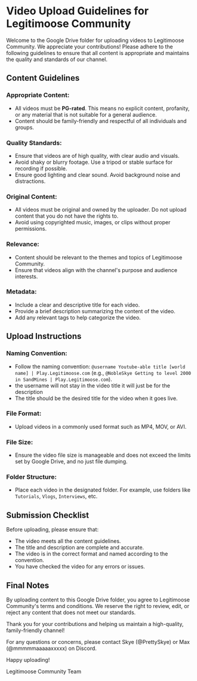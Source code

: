 # Video Upload Guidelines for Legitimoose Community

Welcome to the Google Drive folder for uploading videos to Legitimoose Community. We appreciate your contributions! Please adhere to the following guidelines to ensure that all content is appropriate and maintains the quality and standards of our channel.

## Content Guidelines

### Appropriate Content:
- All videos must be **PG-rated**. This means no explicit content, profanity, or any material that is not suitable for a general audience.
- Content should be family-friendly and respectful of all individuals and groups.

### Quality Standards:
- Ensure that videos are of high quality, with clear audio and visuals.
- Avoid shaky or blurry footage. Use a tripod or stable surface for recording if possible.
- Ensure good lighting and clear sound. Avoid background noise and distractions.

### Original Content:
- All videos must be original and owned by the uploader. Do not upload content that you do not have the rights to.
- Avoid using copyrighted music, images, or clips without proper permissions.

### Relevance:
- Content should be relevant to the themes and topics of Legitimoose Community.
- Ensure that videos align with the channel's purpose and audience interests.

### Metadata:
- Include a clear and descriptive title for each video.
- Provide a brief description summarizing the content of the video.
- Add any relevant tags to help categorize the video.

## Upload Instructions

### Naming Convention:
- Follow the naming convention: `@username Youtube-able title [world name] | Play.Legitimoose.com` (e.g., `@NobleSkye Getting to level 2000 in SandMines | Play.Legitimoose.com`).
- the username will not stay in the video title it will just be for the description
- The title should be the desired title for the video when it goes live.

### File Format:
- Upload videos in a commonly used format such as MP4, MOV, or AVI.

### File Size:
- Ensure the video file size is manageable and does not exceed the limits set by Google Drive, and no just file dumping.

### Folder Structure:
- Place each video in the designated folder. For example, use folders like `Tutorials`, `Vlogs`, `Interviews`, etc.

## Submission Checklist

Before uploading, please ensure that:
- The video meets all the content guidelines.
- The title and description are complete and accurate.
- The video is in the correct format and named according to the convention.
- You have checked the video for any errors or issues.

## Final Notes

By uploading content to this Google Drive folder, you agree to Legitimoose Community's terms and conditions. We reserve the right to review, edit, or reject any content that does not meet our standards.

Thank you for your contributions and helping us maintain a high-quality, family-friendly channel!

For any questions or concerns, please contact Skye (@PrettySkye) or Max (@mmmmmaaaaaxxxxx) on Discord.

Happy uploading!

Legitimoose Community Team
